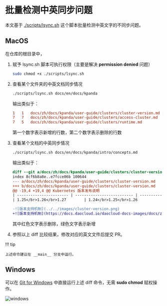 # 批量检测中英同步问题

本文基于 [./scripts/lsync.sh](https://github.com/DaoCloud/DaoCloud-docs/blob/main/scripts/lsync.sh)
这个脚本批量检测中英文字的不同步问题。

## MacOS

在仓库的根目录中，

1. 赋予 lsync.sh 脚本可执行权限（主要是解决 __permission denied__ 问题）

    ```sh
    sudo chmod +x ./scripts/lsync.sh
    ```

1. 查看某个文件夹的中英文档同步情况

    ```sh
    ./scripts/lsync.sh docs/en/docs/kpanda
    ```

    输出类似于：

    ```diff
    1	1	docs/zh/docs/kpanda/user-guide/clusters/cluster-version.md
    7	7	docs/zh/docs/kpanda/user-guide/clusters/access-cluster.md
    7	5	docs/zh/docs/kpanda/user-guide/clusters/runtime.md
    ```

    第一个数字表示新增的行数，第二个数字表示删除的行数

1. 查看某个文档的中英同步情况

    ```sh
    ./scripts/lsync.sh docs/en/docs/kpanda/intro/concepts.md
    ```

    输出类似于：

    ```diff
    diff --git a/docs/zh/docs/kpanda/user-guide/clusters/cluster-version.md b/docs/zh/docs/kpanda/user-guide/clusters/cluster-version.md
    index 8cf6b8a8e..e7fcce06b 100644
    --- a/docs/zh/docs/kpanda/user-guide/clusters/cluster-version.md
    +++ b/docs/zh/docs/kpanda/user-guide/clusters/cluster-version.md
    @@ -19,4 +19,4 @@ Kubernetes 版本发布说明
    | ----------------------- | -------------------------- | -------------------------- | ---------- | ---------- |
    | 1.25</br>1.26</br>1.27        | 1.24</br>1.25</br>1.26           | **1.26.5**                 | V0.7.0     | V0.7 版本发布 - 2023.05.09 |
    
    -![版本支持机制](../../images/cluster-version.png)
    +![版本支持机制](https://docs.daocloud.io/daocloud-docs-images/docs/zh/docs/kpanda/images/cluster-version.png)
    ```

    其中红色文字表示删除，绿色文字表示新增

1. 参照以上 diff 比较结果，修改对应的英文文件后提交 PR。

!!! tip

    上述命令建议在 __main__ 分支中运行。

## Windows

可以在 [Git for Windows](https://gitforwindows.org/) 中直接运行上述 diff 命令，无需 __sudo chmod__ 赋权操作。

![windows](https://docs.daocloud.io/daocloud-docs-images/docs/zh/docs/native/knowledge/images/windows.jpg)
